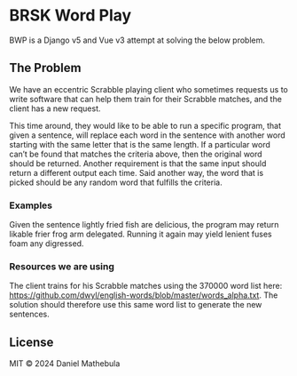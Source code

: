 # BRSK Word Play

BWP is a Django v5 and Vue v3 attempt at solving the below problem.

## The Problem

We have an eccentric Scrabble playing client who sometimes requests us to write software that can help them train for their Scrabble matches, and the client has a new request.

This time around, they would like to be able to run a specific program, that given a sentence, will replace each word in the sentence with another word starting with the same letter that is the same length. If a particular word can’t be found that matches the criteria above, then the original word should be returned. Another requirement is that the same input should return a different output each time. Said another way, the word that is picked should be any random word that fulfills the criteria.

### Examples

Given the sentence lightly fried fish are delicious, the program may return likable frier frog arm delegated. Running it again may yield lenient fuses foam any digressed.

### Resources we are using
The client trains for his Scrabble matches using the 370000 word list here: https://github.com/dwyl/english-words/blob/master/words_alpha.txt. The solution should therefore use this same word list to generate the new sentences.

## License
MIT &copy; 2024 Daniel Mathebula

